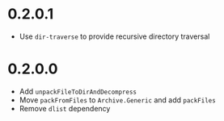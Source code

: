 # 0.2.0.1

  * Use `dir-traverse` to provide recursive directory traversal

# 0.2.0.0

  * Add `unpackFileToDirAndDecompress`
  * Move `packFromFiles` to `Archive.Generic` and add `packFiles`
  * Remove `dlist` dependency
